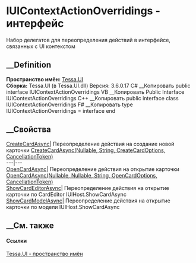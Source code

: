 # IUIContextActionOverridings - интерфейс
Набор делегатов для переопределения действий в интерфейсе, связанных с UI
контекстом
## __Definition
 **Пространство имён:** [Tessa.UI](N_Tessa_UI.htm)  
 **Сборка:** Tessa.UI (в Tessa.UI.dll) Версия: 3.6.0.17
C# __Копировать
     public interface IUIContextActionOverridings
VB __Копировать
     Public Interface IUIContextActionOverridings
C++ __Копировать
     public interface class IUIContextActionOverridings
F# __Копировать
     type IUIContextActionOverridings = interface end
##  __Свойства
[CreateCardAsync](P_Tessa_UI_IUIContextActionOverridings_CreateCardAsync.htm)|
Переопределение действия на создание новой карточки
[CreateCardAsync(Nullable<Guid>, String, CreateCardOptions,
CancellationToken)](M_Tessa_UI_IUIHost_CreateCardAsync.htm)  
---|---  
[OpenCardAsync](P_Tessa_UI_IUIContextActionOverridings_OpenCardAsync.htm)|
Переопределение действия на открытие карточки [OpenCardAsync(Nullable<Guid>,
Nullable<Guid>, String, OpenCardOptions,
CancellationToken)](M_Tessa_UI_IUIHost_OpenCardAsync.htm)  
[ShowCardEditorAsync](P_Tessa_UI_IUIContextActionOverridings_ShowCardEditorAsync.htm)|
Переопределение действия на открытие карточки по CardEditor
IUIHost.ShowCardAsync  
[ShowCardModelAsync](P_Tessa_UI_IUIContextActionOverridings_ShowCardModelAsync.htm)|
Переопределение действия на открытие карточки по модели IUIHost.ShowCardAsync  
##  __См. также
#### Ссылки
[Tessa.UI - пространство имён](N_Tessa_UI.htm)
